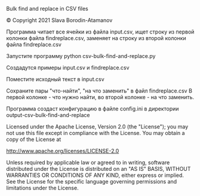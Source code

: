 Bulk find and replace in CSV files

© Copyright 2021 Slava Borodin-Atamanov

Программа читает все ячейки из файла input.csv, ищет строку из первой колонки файла findreplace.csv, заменяет на строку из второй колонки файла findreplace.csv

Запустите программу
python csv-bulk-find-and-replace.py

Создадутся примеры input.csv и findreplace.csv

Поместите исходный текст в input.csv

Сохраните пары "что-найти", "на что заменить" в файл findreplace.csv
В первой колонке - что нужно найти, во второй колонке - на что заменить.

Программа создаст конфигурацию в файле config.ini в директории output-csv-bulk-find-and-replace



Licensed under the Apache License, Version 2.0 (the "License");
you may not use this file except in compliance with the License.
You may obtain a copy of the License at

http://www.apache.org/licenses/LICENSE-2.0

Unless required by applicable law or agreed to in writing, software
distributed under the License is distributed on an "AS IS" BASIS,
WITHOUT WARRANTIES OR CONDITIONS OF ANY KIND, either express or implied.
See the License for the specific language governing permissions and
limitations under the License.
